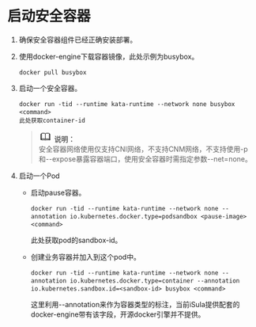 # 启动安全容器<a name="ZH-CN_TOPIC_0184808170"></a>

1.  确保安全容器组件已经正确安装部署。
2.  使用docker-engine下载容器镜像，此处示例为busybox。

    ```
    docker pull busybox
    ```

3.  启动一个安全容器。

    ```
    docker run -tid --runtime kata-runtime --network none busybox <command>
    此处获取container-id
    ```

    >![](public_sys-resources/icon-note.gif) **说明：**   
    >安全容器网络使用仅支持CNI网络，不支持CNM网络，不支持使用-p和--expose暴露容器端口，使用安全容器时需指定参数--net=none。  

4.  启动一个Pod
    -   启动pause容器。

        ```
        docker run -tid --runtime kata-runtime --network none --annotation io.kubernetes.docker.type=podsandbox <pause-image> <command>
        ```

        此处获取pod的sandbox-id。


    -   创建业务容器并加入到这个pod中。

        ```
        docker run -tid --runtime kata-runtime --network none --annotation io.kubernetes.docker.type=container --annotation io.kubernetes.sandbox.id=<sandbox-id> busybox <command>
        ```

        这里利用--annotation来作为容器类型的标注，当前iSula提供配套的docker-engine带有该字段，开源docker引擎并不提供。



